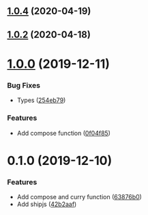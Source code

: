 ## [1.0.4](https://github.com/okmttdhr/fp-minimal/compare/v1.0.0...v1.0.4) (2020-04-19)



## [1.0.2](https://github.com/okmttdhr/fp-minimal/compare/v1.0.0...v1.0.2) (2020-04-18)



# [1.0.0](https://github.com/okmttdhr/fp-minimal/compare/v0.1.0...v1.0.0) (2019-12-11)


### Bug Fixes

* Types ([254eb79](https://github.com/okmttdhr/fp-minimal/commit/254eb7961acff57ea836c9a7787871aeaa1c747b))


### Features

* Add compose function ([0f04f85](https://github.com/okmttdhr/fp-minimal/commit/0f04f8587a11dbd996c21043d8f1f086025c4dbe))



# 0.1.0 (2019-12-10)


### Features

* Add compose and curry function ([63876b0](https://github.com/okmttdhr/fp-minimal/commit/63876b0286104203a50db74c5b38ca8cc66e4a1d))
* Add shipjs ([42b2aaf](https://github.com/okmttdhr/fp-minimal/commit/42b2aafcff2198312eb7589654ff150ab0e5f755))



